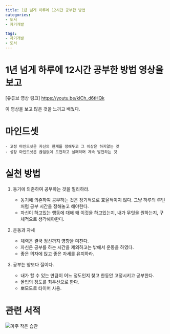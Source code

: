 ```yaml
---
title: 1년 넘게 하루에 12시간 공부한 방법
categories: 
- 도서
- 자기개발

tags: 
- 자기개발
- 도서
---
```



1년 넘게 하루에 12시간 공부한 방법 영상을 보고
========================================

[유튜브 영상 링크] <https://youtu.be/kICh_d6tHQk>

이 영상을 보고 많은 것을 느끼고 배웠다.

# **마인드셋**
    - 고정 마인드셋은 자신의 한계를 정해두고 그 이상은 하지않는 것
    - 성장 마인드셋은 끊임없이 도전하고 실패하며 계속 발전하는 것
# **실천 방법**
1. 동기에 의존하여 공부하는 것을 멀리하라.
    - 동기에 의존하여 공부하는 것은 장기적으로 효율적이지 않다. 그냥 하루의 루틴처럼 공부 시간을 정해놓고 해야한다.
    - 자신이 하고있는 행동에 대해 왜 이것을 하고있는지, 내가 무엇을 원하는지, 구체적으로 생각해야한다.

2. 운동과 자세
    - 체력은 결국 정신까지 영향을 미친다.
    - 자신은 공부를 하는 시간을 제외하고는 밖에서 운동을 하였다.
    - 좋은 의자에 앉고 좋은 자세를 유지하라.

3. 공부는 양보다 질이다.
    - 내가 할 수 있는 만큼이 어느 정도인지 찾고 한동안 고정시키고 공부한다.
    - 몰입의 정도를 최우선으로 한다.
    - 뽀모도로 타이머 사용.

# 관련 서적

![아주 작은 습관](/images/1_atomic_habits.png)